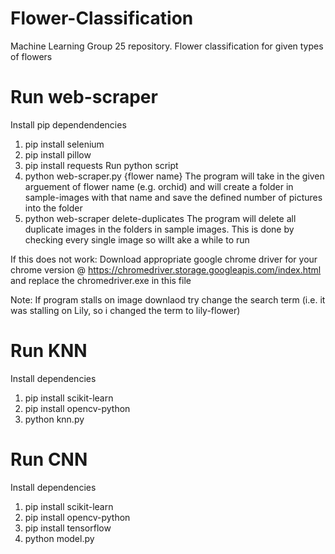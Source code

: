# Flower-Classification
Machine Learning Group 25 repository.  Flower classification for given types of flowers

# Run web-scraper
Install pip dependendencies
  1) pip install selenium
  2) pip install pillow
  3) pip install requests
Run python script
  1) python web-scraper.py {flower name}
  The program will take in the given arguement of flower name (e.g. orchid) and will create a folder in sample-images with that name and save the defined number of pictures into the folder
  2) python web-scraper delete-duplicates
  The program will delete all duplicate images in the folders in sample images. This is done by checking every single image so willt ake a while to run

If this does not work:
Download appropriate google chrome driver for your chrome version @ https://chromedriver.storage.googleapis.com/index.html and replace the chromedriver.exe in this file

Note:
If program stalls on image downlaod try change the search term (i.e. it was stalling on Lily, so i changed the term to lily-flower)

# Run KNN
Install dependencies 
  1) pip install scikit-learn
  2) pip install opencv-python
  3) python knn.py

# Run CNN
Install dependencies 
  1) pip install scikit-learn
  2) pip install opencv-python
  3) pip install tensorflow
  4) python model.py